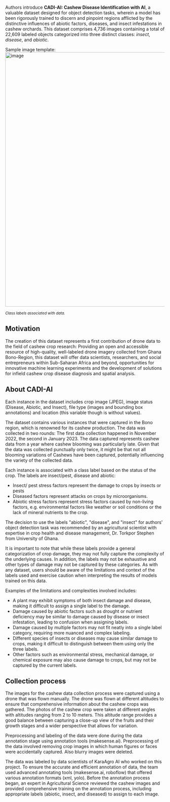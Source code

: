 Authors introduce **CADI-AI: Cashew Disease Identification with AI**, a valuable dataset designed for object detection tasks, wherein a model has been rigorously trained to discern and pinpoint regions afflicted by the distinctive influences of abiotic factors, diseases, and insect infestations in cashew orchards. This dataset comprises 4,736 images containing a total of 22,609 labeled objects categorized into three distinct classes: *insect*, *disease*, and *abiotic*.

Sample image template:
<img src="https://i.ibb.co/KwDCWhd/Screenshot-2023-10-26-180757.png" alt="image" width="800">

<span style="font-size: smaller; font-style: italic;">Class labels associated with data.</span>

## Motivation

The creation of this dataset represents a first contribution of drone data to the field of cashew crop research: Providing an open and accessible resource of high-quality, well-labeled drone imagery collected from Ghana Bono-Region, this dataset will offer data scientists, researchers, and social entrepreneurs within Sub-Saharan Africa and beyond, opportunities for innovative machine learning experiments and the development of solutions for infield cashew crop disease diagnosis and spatial analysis.

## About CADI-AI

Each instance in the dataset includes crop image (JPEG), image status (Disease, Abiotic, and Insect), file type (images and bounding box annotations) and location (this variable though is without values).

The dataset contains various instances that were captured in the Bono region, which is renowned for its cashew production. The data was collected in two rounds: The first data collection happened in November 2022, the second in January 2023. The data captured represents cashew data from a year where cashew blooming was particularly late. Given that the data was collected punctually only twice, it might be that not all blooming variations of Cashews have been captured, potentially influencing the variety of the collected data.

Each instance is associated with a class label based on the status of the crop. The labels are insect/pest, disease and abiotic:
- Insect/ pest stress factors represent the damage to crops by insects or pests
- Diseased factors represent attacks on crops by microorganisms.
- Abiotic stress factors represent stress factors caused by non-living factors, e.g. environmental factors like weather or soil conditions or the lack of mineral nutrients to the crop.

The decision to use the labels "abiotic", "disease", and "insect" for authors' object detection task was recommended by an agricultural scientist with expertise in crop health and disease management, Dr. Torkpor Stephen from University of Ghana.

It is important to note that while these labels provide a general categorization of crop damage, they may not fully capture the complexity of the underlying causes. In addition, the labels may not be exhaustive and other types of damage may not be captured by these categories. As with any dataset, users should be aware of the limitations and context of the labels used and exercise caution when interpreting the results of models trained on this data.

Examples of the limitations and complexities involved includes:
- A plant may exhibit symptoms of both insect damage and disease, making it difficult to assign a single label to the damage.
- Damage caused by abiotic factors such as drought or nutrient deficiency may be similar to damage caused by disease or insect infestation, leading to confusion when assigning labels.
- Damage caused by multiple factors may not fit neatly into a single label category, requiring more nuanced and complex labeling.
- Different species of insects or diseases may cause similar damage to crops, making it difficult to distinguish between them using only the three labels.
- Other factors such as environmental stress, mechanical damage, or chemical exposure may also cause damage to crops, but may not be captured by the current labels.

## Collection process

The images for the cashew data collection process were captured using a drone that was flown manually. The drone was flown at different altitudes to ensure that comprehensive information about the cashew crops was gathered. The photos of the cashew crop were taken at different angles with altitudes ranging from 2 to 10 meters. This altitude range provides a good balance between capturing a close-up view of the fruits and their growth stages and a wider perspective that allows for variation.

Preprocessing and labeling of the data were done during the data annotation stage using annotation tools (makesense.ai). Preprocessing of the data involved removing crop images in which human figures or faces were accidentally captured. Also blurry images were deleted.

The data was labeled by data scientists of KaraAgro AI who worked on this project. To ensure the accurate and efficient annotation of data, the team used advanced annotating tools (makesense.ai, roboflow) that offered various annotation formats (xml, yolo). Before the annotation process began, an expert in Agricultural Science reviewed the cashew images and provided comprehensive training on the annotation process, including appropriate labels (abiotic, insect, and diseased) to assign to each image.
